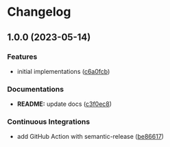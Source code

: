 # Changelog

## 1.0.0 (2023-05-14)


### Features

* initial implementations ([c6a0fcb](https://github.com/extra2000/yocto-ros2-minimal/commit/c6a0fcb42a847c2a933017732aa646db2b7b096f))


### Documentations

* **README:** update docs ([c3f0ec8](https://github.com/extra2000/yocto-ros2-minimal/commit/c3f0ec8cca08ac7001b76f8d66036aa7c25d3784))


### Continuous Integrations

* add GitHub Action with semantic-release ([be86617](https://github.com/extra2000/yocto-ros2-minimal/commit/be86617fa8c0a09ab14b502b66124f5746642979))
